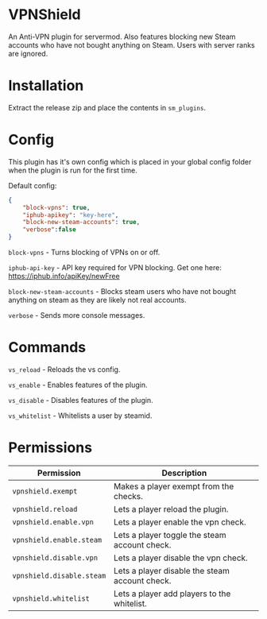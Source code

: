 # VPNShield
An Anti-VPN plugin for servermod. Also features blocking new Steam accounts who have not bought anything on Steam. Users with server ranks are ignored.

# Installation

Extract the release zip and place the contents in `sm_plugins`.

# Config

This plugin has it's own config which is placed in your global config folder when the plugin is run for the first time.

Default config:
```json
{
    "block-vpns": true,
    "iphub-apikey": "key-here",
    "block-new-steam-accounts": true,
    "verbose":false
}
```

`block-vpns` - Turns blocking of VPNs on or off.

`iphub-api-key` - API key required for VPN blocking. Get one here: https://iphub.info/apiKey/newFree

`block-new-steam-accounts` - Blocks steam users who have not bought anything on steam as they are likely not real accounts.

`verbose` - Sends more console messages.

# Commands

`vs_reload` - Reloads the vs config.

`vs_enable` - Enables features of the plugin.

`vs_disable` - Disables features of the plugin.

`vs_whitelist` - Whitelists a user by steamid.

# Permissions

| Permission | Description |
|----------  |-----------  |
| `vpnshield.exempt` | Makes a player exempt from the checks. |
| `vpnshield.reload` | Lets a player reload the plugin. |
| `vpnshield.enable.vpn` | Lets a player enable the vpn check. |
| `vpnshield.enable.steam` | Lets a player toggle the steam account check. |
| `vpnshield.disable.vpn` | Lets a player disable the vpn check. |
| `vpnshield.disable.steam` | Lets a player disable the steam account check. |
| `vpnshield.whitelist` | Lets a player add players to the whitelist. |
